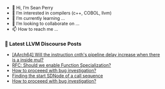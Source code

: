 - 👋 Hi, I’m Sean Perry
- 👀 I’m interested in compilers (c++, COBOL, llvm)
- 🌱 I’m currently learning ...
- 💞️ I’m looking to collaborate on ...
- 📫 How to reach me ...

<!---
s66perry/s66perry is a ✨ special ✨ repository because its `README.md` (this file) appears on your GitHub profile.
You can click the Preview link to take a look at your changes.
--->
### 📕 Latest LLVM Discourse Posts

<!-- DISCOURSE-LLVM:START -->
- [[AArch64] Will the instruction cnth&#39;s pipeline delay increase when there is a inside mul?](https://discourse.llvm.org/t/aarch64-will-the-instruction-cnths-pipeline-delay-increase-when-there-is-a-inside-mul/62807#post_1)
- [RFC: Should we enable Function Specialization?](https://discourse.llvm.org/t/rfc-should-we-enable-function-specialization/61518#post_13)
- [How to proceeed with bug investigation?](https://discourse.llvm.org/t/how-to-proceeed-with-bug-investigation/62805#post_2)
- [Finding the start SDNode of a call sequence](https://discourse.llvm.org/t/finding-the-start-sdnode-of-a-call-sequence/62806#post_1)
- [How to proceeed with bug investigation?](https://discourse.llvm.org/t/how-to-proceeed-with-bug-investigation/62805#post_1)
<!-- DISCOURSE-LLVM:END -->
